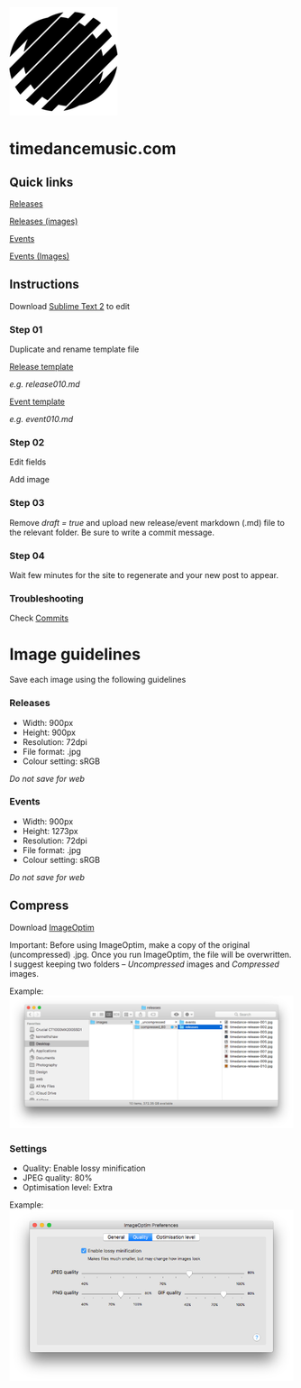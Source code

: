 ![alt text](https://github.com/thisissoon/timedance/blob/master/static/images/android-chrome-192x192.png "Timedance logo")

# timedancemusic.com


## Quick links

[Releases](https://github.com/thisissoon/timedance/tree/master/content/releases "Add new release")

[Releases (images)](https://github.com/thisissoon/timedance/tree/master/static/images/releases "Add release image")

[Events](https://github.com/thisissoon/timedance/tree/master/content/events "Add new event")

[Events (Images)](https://github.com/thisissoon/timedance/tree/master/static/images/events "Add event image")

## Instructions

Download [Sublime Text 2](http://www.sublimetext.com/2 "Sublime Text 2") to edit


### Step 01
Duplicate and rename template file

[Release template](https://github.com/thisissoon/timedance/blob/master/content/events/release-template.md "Add new release")

*e.g. release010.md*

[Event template](https://github.com/thisissoon/timedance/blob/master/content/events/event-template.md "Add new event")

*e.g. event010.md*

### Step 02

Edit fields

Add image

### Step 03

Remove *draft = true* and upload new release/event markdown (.md) file to the relevant folder. Be sure to write a commit message.

### Step 04
Wait few minutes for the site to regenerate and your new post to appear.

### Troubleshooting

Check [Commits](https://github.com/thisissoon/timedance/commits/master "Commit history")


# Image guidelines

Save each image using the following guidelines

### Releases 
* Width: 900px 
* Height: 900px
* Resolution: 72dpi
* File format: .jpg
* Colour setting: sRGB

*Do not save for web*

### Events
* Width: 900px 
* Height: 1273px
* Resolution: 72dpi
* File format: .jpg
* Colour setting: sRGB

*Do not save for web*


## Compress

Download [ImageOptim](https://imageoptim.com/mac "ImageOptim")

Important: Before using ImageOptim, make a copy of the original (uncompressed) .jpg. Once you run ImageOptim, the file will be overwritten. I suggest keeping two folders – *Uncompressed* images and *Compressed* images.

Example: 
![Image folders](https://github.com/thisissoon/timedance/blob/master/static/images/instructions/image-folders.png "Image folders")


### Settings

* Quality: Enable lossy minification
* JPEG quality: 80%
* Optimisation level: Extra

Example: 
![ImageOptim preferences](https://github.com/thisissoon/timedance/blob/master/static/images/instructions/image-optim-preferences.png "Image folders")